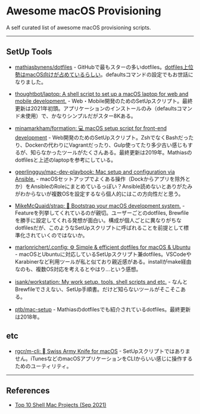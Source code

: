 # Awesome macOS Provisioning

A self curated list of awesome macOS provisioning scripts.


---

## SetUp Tools

- [mathiasbynens/dotfiles](https://github.com/mathiasbynens/dotfiles) - GitHubで最もスターの多いdotfiles。[dotfiles上位勢はmacOS向けが占めているらしい](https://zenn.dev/yutakatay/articles/try-dotfiles-01)。defaultsコマンドの設定でもお世話になりました。

- [thoughtbot/laptop: A shell script to set up a macOS laptop for web and mobile development\.](https://github.com/thoughtbot/laptop/) - Web・Mobile開発のためのSetUpスクリプト。最終更新は2021年初頭。アプリケーションのインストールのみ（defaultsコマンド未使用）で、かなりシンプルだがスター8Kある。

- [minamarkham/formation: 💻 macOS setup script for front\-end development](https://github.com/minamarkham/formation) - Web開発のためのSetUpスクリプト。ZshでなくBashだったり、Dockerの代わりにVagrantだったり、Gulp使ってたり多少古い感じもするが、知らなかったツールがたくさんある。最終更新は2019年。Mathiasのdotfilesと上述のlaptopを参考にしている。

- [geerlingguy/mac\-dev\-playbook: Mac setup and configuration via Ansible\.](https://github.com/geerlingguy/mac-dev-playbook) - macOSセットアップでよくある操作（Dockからアプリを除外とか）をAnsibleのRoleにまとめているっぽい？Ansible読めないとありがたみがわからないが複数OSを設定するなら個人的にはこの方向性だと思う。

- [MikeMcQuaid/strap: 👢 Bootstrap your macOS development system\.](https://github.com/MikeMcQuaid/strap) - Featureを列挙してくれているのが親切。ユーザーごとのdotfiles, Brewfileを勝手に設定してくれる発想が面白い。構成が個人ごとに異なりがちなdotfilesだが、このようなSetUpスクリプトに呼ばれることを前提として標準化されていくのではないか。

- [marlonrichert/\.config: ⚙️ Simple & efficient dotfiles for macOS & Ubuntu](https://github.com/marlonrichert/.config) - macOSとUbuntuに対応しているSetUpスクリプト兼dotfiles。VSCodeやKarabinerなど利用ツールが私と似ており親近感がある。installがmake経由なのも、複数OS対応を考えるとやはり...という感想。

- [isank/workstation: My work setup, tools, shell scripts and etc\.](https://github.com/isank/workstation) - なんとBrewfileでさえない、SetUp手順書。だけど知らないツールがそこそこある。

- [ptb/mac\-setup](https://github.com/ptb/mac-setup) - Mathiasのdotfilesでも紹介されているdotfiles。最終更新は2018年。


## etc

- [rgcr/m\-cli:  Swiss Army Knife for macOS](https://github.com/rgcr/m-cli) - SetUpスクリプトではありません。iTunesなどのmacOSアプリケーションをCLIからいい感じに操作するためのユーティリティ。

---

## References

- [Top 10 Shell Mac Projects \(Sep 2021\)](https://www.libhunt.com/l/shell/t/mac)
